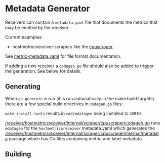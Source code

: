 # Metadata Generator

Receivers can contain a `metadata.yaml` file that documents the metrics that may be emitted by the receiver.

Current examples:

* hostmetricsreceiver scrapers like the [cpuscraper](https://github.com/open-telemetry/opentelemetry-collector-contrib/blob/main/receiver/hostmetricsreceiver/internal/scraper/cpuscraper/metadata.yaml)

See [metric-metadata.yaml](metric-metadata.yaml) for file format documentation.

If adding a new receiver a `codegen.go` file should also be added to trigger the generation. See below for details.

## Generating

When `go generate` is run (it is run automatically in the make build targets) there are a few special build directives in `codegen.go` files:

`make install-tools` results in `cmd/mdatagen` being installed to `GOBIN`

[/receiver/hostmetricsreceiver/internal/scraper/cpuscraper/codegen.go](https://github.com/open-telemetry/opentelemetry-collector-contrib/blob/main/receiver/hostmetricsreceiver/internal/scraper/cpuscraper/codegen.go) runs `mdatagen` for the `hostmetricsreceiver` metadata.yaml which generates the [/receiver/hostmetricsreceiver/internal/scraper/cpuscraper/internal/metadata](https://github.com/open-telemetry/opentelemetry-collector-contrib/tree/main/receiver/hostmetricsreceiver/internal/scraper/cpuscraper/internal/metadata) package which has Go files containing metric and label metadata.


## Building
